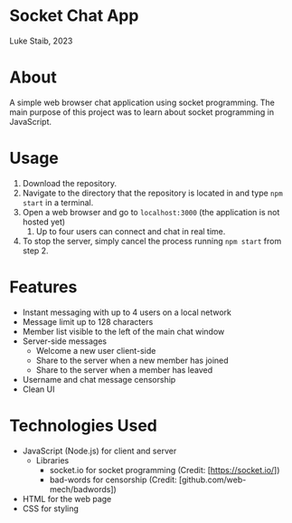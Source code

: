 # Socket Chat App

Luke Staib, 2023

# About
A simple web browser chat application using socket programming. The main purpose of this project was to learn about socket programming in JavaScript.

# Usage
1. Download the repository.
2. Navigate to the directory that the repository is located in and type `npm start` in a terminal.
3. Open a web browser and go to `localhost:3000` (the application is not hosted yet)
   1. Up to four users can connect and chat in real time.
4. To stop the server, simply cancel the process running `npm start` from step 2.

# Features
- Instant messaging with up to 4 users on a local network
- Message limit up to 128 characters
- Member list visible to the left of the main chat window
- Server-side messages
  - Welcome a new user client-side
  - Share to the server when a new member has joined
  - Share to the server when a member has leaved
- Username and chat message censorship
- Clean UI

# Technologies Used
- JavaScript (Node.js) for client and server
  - Libraries
    - socket.io for socket programming (Credit: [https://socket.io/])
    - bad-words for censorship (Credit: [github.com/web-mech/badwords])
- HTML for the web page
- CSS for styling